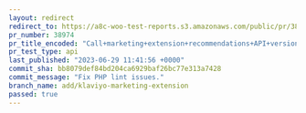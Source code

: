 ```yaml
---
layout: redirect
redirect_to: https://a8c-woo-test-reports.s3.amazonaws.com/public/pr/38974/api/index.html
pr_number: 38974
pr_title_encoded: "Call+marketing+extension+recommendations+API+version+1.3+and+support+Klaviyo+in+%22Installed+extensions%22+card+in+Marketing+page"
pr_test_type: api
last_published: "2023-06-29 11:41:56 +0000"
commit_sha: bb8079def84bd204ca6929baf26bc77e313a7428
commit_message: "Fix PHP lint issues."
branch_name: add/klaviyo-marketing-extension
passed: true
---
```


